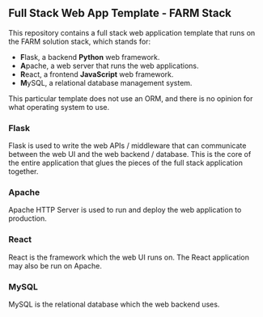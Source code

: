 ## Full Stack Web App Template - FARM Stack

This repository contains a full stack web application template that runs on the FARM solution stack, which stands for:
- **F**lask, a backend **Python** web framework.
- **A**pache, a web server that runs the web applications.
- **R**eact, a frontend **JavaScript** web framework.
- **M**ySQL, a relational database management system.

This particular template does not use an ORM, and there is no opinion for what operating system to use.

### Flask
Flask is used to write the web APIs / middleware that can communicate between the web UI and the web backend / database. This is the core of the entire application that glues the pieces of the full stack application together.

### Apache
Apache HTTP Server is used to run and deploy the web application to production.

### React
React is the framework which the web UI runs on. The React application may also be run on Apache.

### MySQL
MySQL is the relational database which the web backend uses.
